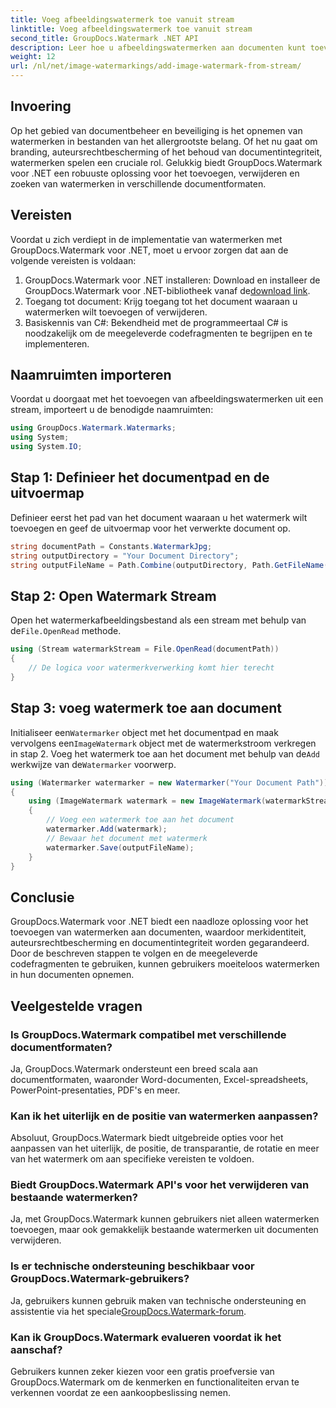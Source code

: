 ```yaml
---
title: Voeg afbeeldingswatermerk toe vanuit stream
linktitle: Voeg afbeeldingswatermerk toe vanuit stream
second_title: GroupDocs.Watermark .NET API
description: Leer hoe u afbeeldingswatermerken aan documenten kunt toevoegen met GroupDocs.Watermark voor .NET. Volg onze stapsgewijze handleiding voor naadloze watermerkintegratie.
weight: 12
url: /nl/net/image-watermarkings/add-image-watermark-from-stream/
---
```

## Invoering
Op het gebied van documentbeheer en beveiliging is het opnemen van watermerken in bestanden van het allergrootste belang. Of het nu gaat om branding, auteursrechtbescherming of het behoud van documentintegriteit, watermerken spelen een cruciale rol. Gelukkig biedt GroupDocs.Watermark voor .NET een robuuste oplossing voor het toevoegen, verwijderen en zoeken van watermerken in verschillende documentformaten.
## Vereisten
Voordat u zich verdiept in de implementatie van watermerken met GroupDocs.Watermark voor .NET, moet u ervoor zorgen dat aan de volgende vereisten is voldaan:
1.  GroupDocs.Watermark voor .NET installeren: Download en installeer de GroupDocs.Watermark voor .NET-bibliotheek vanaf de[download link](https://releases.groupdocs.com/Watermark/net/).
2. Toegang tot document: Krijg toegang tot het document waaraan u watermerken wilt toevoegen of verwijderen.
3. Basiskennis van C#: Bekendheid met de programmeertaal C# is noodzakelijk om de meegeleverde codefragmenten te begrijpen en te implementeren.

## Naamruimten importeren
Voordat u doorgaat met het toevoegen van afbeeldingswatermerken uit een stream, importeert u de benodigde naamruimten:
```csharp
using GroupDocs.Watermark.Watermarks;
using System;
using System.IO;
```

## Stap 1: Definieer het documentpad en de uitvoermap
Definieer eerst het pad van het document waaraan u het watermerk wilt toevoegen en geef de uitvoermap voor het verwerkte document op.
```csharp
string documentPath = Constants.WatermarkJpg;
string outputDirectory = "Your Document Directory";
string outputFileName = Path.Combine(outputDirectory, Path.GetFileName(documentPath));
```
## Stap 2: Open Watermark Stream
 Open het watermerkafbeeldingsbestand als een stream met behulp van de`File.OpenRead` methode.
```csharp
using (Stream watermarkStream = File.OpenRead(documentPath))
{
    // De logica voor watermerkverwerking komt hier terecht
}
```
## Stap 3: voeg watermerk toe aan document
 Initialiseer een`Watermarker` object met het documentpad en maak vervolgens een`ImageWatermark` object met de watermerkstroom verkregen in stap 2. Voeg het watermerk toe aan het document met behulp van de`Add` werkwijze van de`Watermarker` voorwerp.
```csharp
using (Watermarker watermarker = new Watermarker("Your Document Path"))
{
    using (ImageWatermark watermark = new ImageWatermark(watermarkStream))
    {
        // Voeg een watermerk toe aan het document
        watermarker.Add(watermark);
        // Bewaar het document met watermerk
        watermarker.Save(outputFileName);
    }
}
```

## Conclusie
GroupDocs.Watermark voor .NET biedt een naadloze oplossing voor het toevoegen van watermerken aan documenten, waardoor merkidentiteit, auteursrechtbescherming en documentintegriteit worden gegarandeerd. Door de beschreven stappen te volgen en de meegeleverde codefragmenten te gebruiken, kunnen gebruikers moeiteloos watermerken in hun documenten opnemen.
## Veelgestelde vragen
### Is GroupDocs.Watermark compatibel met verschillende documentformaten?
Ja, GroupDocs.Watermark ondersteunt een breed scala aan documentformaten, waaronder Word-documenten, Excel-spreadsheets, PowerPoint-presentaties, PDF's en meer.
### Kan ik het uiterlijk en de positie van watermerken aanpassen?
Absoluut, GroupDocs.Watermark biedt uitgebreide opties voor het aanpassen van het uiterlijk, de positie, de transparantie, de rotatie en meer van het watermerk om aan specifieke vereisten te voldoen.
### Biedt GroupDocs.Watermark API's voor het verwijderen van bestaande watermerken?
Ja, met GroupDocs.Watermark kunnen gebruikers niet alleen watermerken toevoegen, maar ook gemakkelijk bestaande watermerken uit documenten verwijderen.
### Is er technische ondersteuning beschikbaar voor GroupDocs.Watermark-gebruikers?
 Ja, gebruikers kunnen gebruik maken van technische ondersteuning en assistentie via het speciale[GroupDocs.Watermark-forum](https://forum.groupdocs.com/c/watermark/19).
### Kan ik GroupDocs.Watermark evalueren voordat ik het aanschaf?
Gebruikers kunnen zeker kiezen voor een gratis proefversie van GroupDocs.Watermark om de kenmerken en functionaliteiten ervan te verkennen voordat ze een aankoopbeslissing nemen.